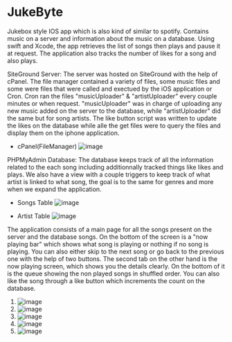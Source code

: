 # JukeByte
Jukebox style IOS app which is also kind of similar to spotify. Contains music on a server and information about the music on a database. Using swift and Xcode, the app retrieves the list of songs then plays and pause it at request. The application also tracks the number of likes for a song and also plays.



SiteGround Server:
The server was hosted on SiteGround with the help of cPanel. The file manager contained a variety of files, some music files and some were files that were called and exectued by the iOS application or Cron. Cron ran the files "musicUploader" & "artistUploader" every couple minutes or when request. "musicUploader" was in charge of uploading any new music added on the server to the database, while "artistUploader" did the same but for song artists. The like button script was written to update the likes on the database while alle the get files were to query the files and display them on the iphone application. 
  - cPanel(FileManager)
  ![image](https://user-images.githubusercontent.com/33763067/129624005-40f9b3ad-83d8-4339-b61b-3922dad0cba4.png)








PHPMyAdmin Database:
The database keeps track of all the information related to the each song including additionnally tracked things like likes and plays. We also have a view with a couple triggers to keep track of what artist is linked to what song, the goal is to the same for genres and more when we expand the application. 
  - Songs Table
  ![image](https://user-images.githubusercontent.com/33763067/129620678-ea60bf48-8fd5-426b-b17d-7f95a7e0ae4d.png)

  - Artist Table
  ![image](https://user-images.githubusercontent.com/33763067/129620755-3ba48db5-7d5f-4471-9b7e-1b2549f932f7.png)
  
  
  
  
  
  
  
The application consists of a main page for all the songs present on the server and the database songs. On the bottom of the screen is a "now playing bar" which shows what song is playing or nothing if no song is playing.  You can also either skip to the next song or go back to the previous one with the help of two buttons. The second tab on the other hand is the now playing screen, which shows you the details clearly. On the bottom of it is the queue showing the non played songs in shuffled order. You can also like the song through a like button which increments the count on the database. 
1. ![image](https://user-images.githubusercontent.com/33763067/129624326-60ef1706-b855-4543-926d-5081a7b0a954.png)
2. ![image](https://user-images.githubusercontent.com/33763067/129624364-6eb86a5c-5328-4db5-997f-ab593cbcddee.png)
3. ![image](https://user-images.githubusercontent.com/33763067/129624376-d6204fc7-6812-46aa-ab36-5995e6da688c.png)
4. ![image](https://user-images.githubusercontent.com/33763067/129624392-8e8d1cf2-901c-4dc7-9648-4b0895f9f1b0.png)
5. ![image](https://user-images.githubusercontent.com/33763067/129624406-e79dcdde-c162-4692-b269-5333a75fa520.png)




  
  
  
  
  
  


